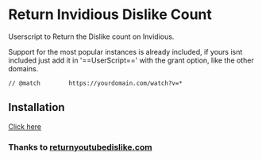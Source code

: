 # Return Invidious Dislike Count
Userscript to Return the Dislike count on Invidious.

Support for the most popular instances is already included, if yours isnt included just add it in '==UserScript==' with the grant option, like the other domains.

```
// @match        https://yourdomain.com/watch?v=*
```

## Installation

[Click here](https://github.com/jesperbakhandskemager/Return-Invidious-Dislike-Count/raw/master/return-invidious-dislike.user.js)

### Thanks to [returnyoutubedislike.com](https://returnyoutubedislike.com)
